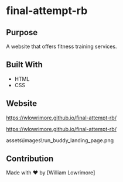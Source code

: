 # final-attempt-rb

## Purpose
A website that offers fitness training services.

## Built With
* HTML
* CSS

## Website
https://wlowrimore.github.io/final-attempt-rb/

https://wlowrimore.github.io/final-attempt-rb/

assets\images\run_buddy_landing_page.png

## Contribution
Made with ❤️ by [William Lowrimore]
